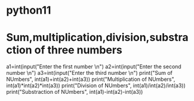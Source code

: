 # python11
# Sum,multiplication,division,substraction of three numbers

a1=int(input("Enter the first number \n")
a2=int(input("Enter the second number \n")
a3=int(input("Enter the third number \n")
print("Sum of NUmbers", int(a1)+int(a2)+int(a3))
print("Multiplication of NUmbers", int(a1)*int(a2)*int(a3))
print("Division of NUmbers", int(a1)/int(a2)/int(a3))
print("Substraction of NUmbers", int(a1)-int(a2)-int(a3))
